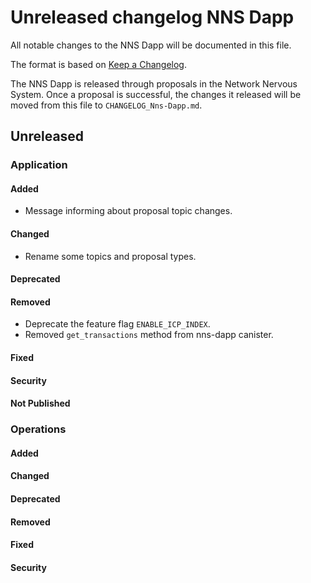 
# Unreleased changelog NNS Dapp

All notable changes to the NNS Dapp will be documented in this file.

The format is based on [Keep a Changelog](https://keepachangelog.com/en/1.0.0/).

The NNS Dapp is released through proposals in the Network Nervous System. Once a
proposal is successful, the changes it released will be moved from this file to
`CHANGELOG_Nns-Dapp.md`.

## Unreleased

### Application

#### Added

* Message informing about proposal topic changes.

#### Changed

* Rename some topics and proposal types.

#### Deprecated

#### Removed

* Deprecate the feature flag `ENABLE_ICP_INDEX`.
* Removed `get_transactions` method from nns-dapp canister.

#### Fixed

#### Security

#### Not Published

### Operations

#### Added

#### Changed

#### Deprecated

#### Removed

#### Fixed

#### Security
